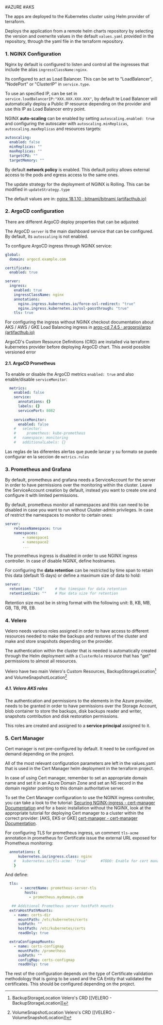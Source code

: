 #AZURE #AKS 

The apps are deployed to the Kubernetes cluster using Helm provider of terraform. 

Deploys the application from a remote helm charts repository by selecting the version and overwrite values in the default `values.yaml` provided in the repository, through the yaml file in the terraform repository. 

### 1. NGINX Configuration

Nginx by default is configured to listen and control all the ingresses that include the alias `ingressClassName:nginx`. 

Its configured to act as Load Balancer. This can be set to "LoadBalancer", "NodePort" or "ClusterIP" in `service.type`. 

To use an specified IP, can be set in `service.loadBalancerIP:"XXX.XXX.XXX.XXX"`, by default te Load Balancer will automatically deploy a Public IP resource depending on the provider and use this IP as Load Balancer entry point. 

NGINX **auto-scaling** can be enabled by setting `autoscaling.enabled: true` and configuring the autoscaler with `autoscaling.minReplicas`, `autoscaling.maxReplicas` and resources targets: 

```yaml
autoscaling:
  enabled: false
  minReplicas: ""
  maxReplicas: ""
  targetCPU: ""
  targetMemory: ""
```

By default **network policy** is enabled. This default policy allows external access to the pods and egress access to the same ones. 

The update strategy for the deployment of NGINX is Rolling. This can be modified in `updateStrategy.type` 

The default values are in: [nginx 18.1.10 · bitnami/bitnami (artifacthub.io)](https://artifacthub.io/packages/helm/bitnami/nginx?modal=values)


### 2. ArgoCD configuration

There are different ArgoCD deploy properties that can be adjusted: 

The ArgoCD `server` is the main dashboard service that can be configured. By default, its `autoscaling` is not enabled. 

To configure ArgoCD ingress through NGINX service: 

```yaml
global:
  domain: argocd.example.com

certificate:
  enabled: true

server:
  ingress:
    enabled: true
    ingressClassName: nginx
    annotations:
      nginx.ingress.kubernetes.io/force-ssl-redirect: "true"
      nginx.ingress.kubernetes.io/ssl-passthrough: "true"
    tls: true
```

For configuring the ingress without NGINX checkout documentation about AKS / AWS / GKE Load Balancing ingress in [argo-cd 7.4.5 · argoproj/argo (artifacthub.io)](https://artifacthub.io/packages/helm/argo/argo-cd)  

ArgoCD's Custom Resource Definitions (CRD) are installed via terraform kubernetes provider before deploying ArgoCD chart. This avoid possible versioned error 

#### 2.1. ArgoCD Prometheus

To enable or disable the ArgoCD metrics `enabled: true` and also enable/disable `serviceMonitor`: 

```YAML
  metrics:
    enabled: false
    service:
      annotations: {}
      labels: {}
      servicePort: 8082
      
    serviceMonitor:
      enabled: false
    #   selector:
    #     prometheus: kube-prometheus
    #   namespace: monitoring
    #   additionalLabels: {}
```

Las reglas de las diferentes alertas que puede lanzar y su formato se puede configurar en la seccion de `metrics.rules`

### 3. Prometheus and Grafana 

By default, prometheus and grafana needs a ServiceAccount for the server in order to have permissions over the monitoring within the cluster. Leave the ServiceAccount creation by default, instead you want to create one and configure it with limited permissions. 

By default, prometheus monitor all namespaces and this can need to be disabled in case you want to run without Cluster-admin privileges. In case of restrict the namespaces to monitor to certain ones: 

```yaml
server: 
	releaseNamespace: true
	namespaces:
		- namespace1
		- namespace2
		...
```

The prometheus ingress is disabled in order to use NGINX ingress controller. 
In case of disable NGINX, define hostnames. 

For configuring the **data retention** can be restricted by time span to retain this data (default 15 days) or define a maximum size of data to hold: 

```yaml
server: 
  retention: "15d"     # Max timespan for data retention
  retentionSize: ""    # Max data size for retention
```

Retention size must be in string format with the following unit:  B, KB, MB, GB, TB, PB, EB.


### 4. Velero

Velero needs various roles assigned in order to have access to different resources needed to make the backups and restores of the cluster and make and store snapshots depending on the provider. 

The authentication within the cluster that is needed is automatically created through the Helm deployment with a `ClusterRole` resource that has "get" permissions to almost all resources. 

Velero have two main Velero's Custom Resources, BackupStorageLocation[^bsl] and VolumeSnapshotLocation[^vsl]

##### 4.1. Velero AKS roles

The authentication and permissions to the elements in the Azure provider, needs to be granted in order to have permissions over the Storage Account, blob container to store the backups, disk backups reader and writer, snapshots contribution and disk restoration permissions. 

This roles are created and assigned to a **service principal** assigned to it.


### 5. Cert Manager

Cert manager is not pre-configured by default. It need to be configured on demand depending on the project. 

All of the most relevant configuration parameters are left in the values.yaml that is used in the Cert Manager helm deployment in the terraform project. 

In case of using Cert manager, remember to set an appropriate domain name and set it in an Azure Domain Zone and set an NS record in the domain register pointing to this domain authoritative server. 

To set the Cert Manager configuration to use the NGINX ingress controller, you can take a look to the tutorial: [Securing NGINX-ingress - cert-manager Documentation](https://cert-manager.io/docs/tutorials/acme/nginx-ingress/) and for a basic installation without the NGINX, look at the appropriate tutorial for deploying Cert manager to a cluster within the correct provider: \[AKS, EKS or GKE\] [cert-manager - cert-manager Documentation](https://cert-manager.io/docs/). 

For configuring TLS for prometheus ingress, un comment  `tls-acme` annotation in prometheus for Certificate issue the external URL exposed for Prometheus monitoring: 

```yaml
  annotations: {
      kubernetes.io/ingress.class: nginx
    #   kubernetes.io/tls-acme: 'true'      #TODO: Enable for cert manager
    }
```

And define: 

```yaml
  tls: 
       - secretName: prometheus-server-tls
         hosts:
           - prometheus.mydomain.com
```

```yaml
   ## Additional Prometheus server hostPath mounts
  extraHostPathMounts:
    - name: certs-dir
      mountPath: /etc/kubernetes/certs
      subPath: ""
      hostPath: /etc/kubernetes/certs
      readOnly: true

  extraConfigmapMounts:
    - name: certs-configmap
      mountPath: /prometheus
      subPath: ""
      configMap: certs-configmap
      readOnly: true

```

The rest of the configuration depends on the type of Certificate validation methodology that is going to be used and the CA Entity that validated the certificates. 
This should be configured depending on the project. 

[^bsl]: BackupStorageLocation Velero's CRD [[VELERO - BackupStorageLocation]]
[^vsl]: VolumeSnapshotLocation Velero's CRD [[VELERO - VolumeSnapshotLocation]]

